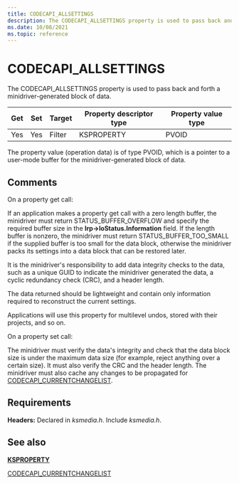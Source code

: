 ```yaml
---
title: CODECAPI_ALLSETTINGS
description: The CODECAPI_ALLSETTINGS property is used to pass back and forth a minidriver-generated block of data.
ms.date: 10/08/2021
ms.topic: reference
---
```


# CODECAPI_ALLSETTINGS

The CODECAPI_ALLSETTINGS property is used to pass back and forth a minidriver-generated block of data.

| Get | Set | Target | Property descriptor type | Property value type |
|--|--|--|--|--|
| Yes | Yes | Filter | KSPROPERTY | PVOID |

The property value (operation data) is of type PVOID, which is a pointer to a user-mode buffer for the minidriver-generated block of data.

## Comments

On a property get call:

If an application makes a property get call with a zero length buffer, the minidriver must return STATUS_BUFFER_OVERFLOW and specify the required buffer size in the **Irp->IoStatus.Information** field. If the length buffer is nonzero, the minidriver must return STATUS_BUFFER_TOO_SMALL if the supplied buffer is too small for the data block, otherwise the minidriver packs its settings into a data block that can be restored later.

It is the minidriver's responsibility to add data integrity checks to the data, such as a unique GUID to indicate the minidriver generated the data, a cyclic redundancy check (CRC), and a header length.

The data returned should be lightweight and contain only information required to reconstruct the current settings.

Applications will use this property for multilevel undos, stored with their projects, and so on.

On a property set call:

The minidriver must verify the data's integrity and check that the data block size is under the maximum data size (for example, reject anything over a certain size). It must also verify the CRC and the header length. The minidriver must also cache any changes to be propagated for [CODECAPI_CURRENTCHANGELIST](codecapi-currentchangelist.md).

## Requirements

**Headers:** Declared in *ksmedia.h*. Include *ksmedia.h*.

## See also

[**KSPROPERTY**](ksproperty-structure.md)

[CODECAPI_CURRENTCHANGELIST](codecapi-currentchangelist.md)
